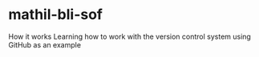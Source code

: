 # mathil-bli-sof
How it works
Learning how to work with the version control system using GitHub as an example

